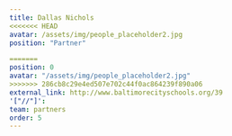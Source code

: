```yaml
---
title: Dallas Nichols
<<<<<<< HEAD
avatar: /assets/img/people_placeholder2.jpg
position: "Partner"

=======
position: 0
avatar: "/assets/img/people_placeholder2.jpg"
>>>>>>> 286cb8c29e4ed507e702c44f0ac864239f890a06
external_link: http://www.baltimorecityschools.org/39
'["//"]': 
team: partners
order: 5
---
```


